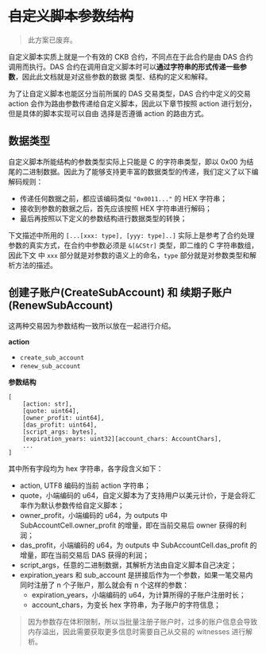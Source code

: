 # ~~自定义脚本参数结构~~

> 此方案已废弃。

自定义脚本实质上就是一个有效的 CKB 合约，不同点在于此合约是由 DAS 合约调用而执行。DAS 合约在调用自定义脚本时可以**通过字符串的形式传递一些参数**，因此此文档就是对这些参数的数据
类型、结构的定义和解释。

为了让自定义脚本也能区分当前所属的 DAS 交易类型，DAS 合约中定义的交易 action 会作为路由参数传递给自定义脚本，因此以下章节按照 action 进行划分，但是具体的脚本实现可以自由
选择是否遵循 action 的路由方式。

## 数据类型

自定义脚本所能结构的参数类型实际上只能是 C 的字符串类型，即以 0x00 为结尾的二进制数据。因此为了能够支持更丰富的数据类型的传递，我们定义了以下编解码规则：

- 传递任何数据之前，都应该编码类似 `"0x0011..."` 的 HEX 字符串；
- 接收到参数的数据之后，首先应该按照 HEX 字符串进行解码；
- 最后再按照以下定义的参数结构进行数据类型的转换；

下文描述中所用的 `[...[xxx: type], [yyy: type]..]` 实际上是参考了合约处理参数的真实方式，在合约中参数必须是 `&[&CStr]` 类型，即二维的 C 字符串数组，因此下文
中 `xxx` 部分就是对参数的语义上的命名，`type` 部分就是对参数类型和解析方法的描述。

## 创建子账户(CreateSubAccount) 和 续期子账户(RenewSubAccount)

这两种交易因为参数结构一致所以放在一起进行介绍。

**action**

- `create_sub_account`
- `renew_sub_account`

**参数结构**

```
[
    [action: str],
    [quote: uint64],
    [owner_profit: uint64],
    [das_profit: uint64],
    [script_args: bytes],
    [expiration_years: uint32][account_chars: AccountChars],
    ...
]
```

其中所有字段均为 hex 字符串，各字段含义如下：

- action, UTF8 编码的当前 action 字符串；
- quote，小端编码的 u64，自定义脚本为了支持用户以美元计价，于是会将汇率作为默认参数传给自定义脚本；
- owner_profit，小端编码的 u64，为 outputs 中 SubAccountCell.owner_profit 的增量，即在当前交易后 owner 获得的利润；
- das_profit，小端编码的 u64，为 outputs 中 SubAccountCell.das_profit 的增量，即在当前交易后 DAS 获得的利润；
- script_args，任意的二进制数据，其解析方法由自定义脚本自己决定；
- expiration_years 和 sub_account 是拼接后作为一个参数，如果一笔交易内同时注册了 n 个子账户，那么就会有 n 个这样的参数：
  - expiration_years，小端编码的 u64，为计算所得的子账户注册时长；
  - account_chars，为变长 hex 字符串，为子账户的字符信息；

> 因为参数存在体积限制，所以当批量注册子账户时，过多的账户信息会导致内存溢出，因此需要获取更多信息时需要自己从交易的 witnesses 进行解析。
